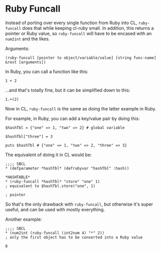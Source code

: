 # Ruby Funcall

Instead of porting over every single function from Ruby into CL, `ruby-funcall` does that while keeping cl-ruby small. In addition, this returns a pointer or Ruby value, so `ruby-funcall` will have to be encased with an `num2int` and the likes.

Arguments:

    (ruby-funcall [pointer to object/variable/value] [string func-name] &rest [arguments])

In Ruby, you can call a function like this:

    1 + 2

...and that's totally fine, but it can be simplified down to this:

    1.+(2)

Now in CL, `ruby-funcall` is the same as doing the latter example in Ruby.

For example, in Ruby, you can add a key/value pair by doing this:

    $hashTbl = {"one" => 1, "two" => 2} # global variable

    $hashTbl["three"] = 3

    puts $hashTbl # {"one" => 1, "two" => 2, "three" => 3}

The equivalent of doing it in CL would be:

    ;;;; SBCL
    * (defparameter *hashTbl* (defrubyvar "hashTbl" :hash))

    *HASHTABLE*
    * (ruby-funcall *hashTbl* "store" "one" 1)
    ; equivalent to $hashTbl.store("one", 1)

    ; pointer

So that's the only drawback with `ruby-funcall`, but otherwise it's super useful, and can be used with mostly everything.

Another example:

    ;;;; SBCL
    * (num2int (ruby-funcall (int2num 4) "*" 2))
    ; only the first object has to be converted into a Ruby value

    8